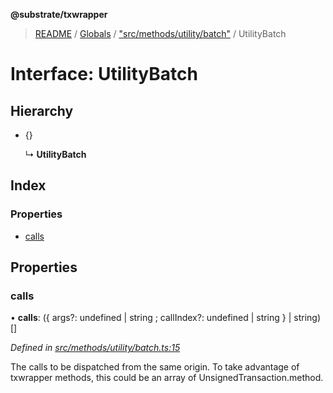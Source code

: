 **@substrate/txwrapper**

> [README](../README.md) / [Globals](../globals.md) / ["src/methods/utility/batch"](../modules/_src_methods_utility_batch_.md) / UtilityBatch

# Interface: UtilityBatch

## Hierarchy

* {}

  ↳ **UtilityBatch**

## Index

### Properties

* [calls](_src_methods_utility_batch_.utilitybatch.md#calls)

## Properties

### calls

•  **calls**: ({ args?: undefined \| string ; callIndex?: undefined \| string  } \| string)[]

*Defined in [src/methods/utility/batch.ts:15](https://github.com/paritytech/txwrapper/blob/5c4d9c5/src/methods/utility/batch.ts#L15)*

The calls to be dispatched from the same origin.
To take advantage of txwrapper methods, this could be an array of
UnsignedTransaction.method.
